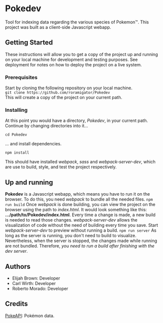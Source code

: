 # Pokedev
Tool for indexing data regarding the various species of Pokemon™. This project was built as a client-side Javascript webapp.
## Getting Started
These instructions will allow you to get a copy of the project up and running on your local machine for development and testing purposes. See deployment for notes on how to deploy the project on a live system.
### Prerequisites
Start by cloning the following repository on your local machine.  
```git clone https://github.com/roramigator/Pokedev```  
This will create a copy of the project on your current path.
### Installing
At this point you would have a directory, *Pokedev*, in your current path.  Continue by changing directories into it... 

```cd Pokedev```

... and install dependencies.

```npm install```

This should have installed *webpack*, *sass* and *webpack-server-dev*, which are use to build, style, and test the project respectively.
## Up and running
**Pokedev** is a Javascript webapp, which means you have to run it on the browser. To do this, you need *webpack* to bundle all the needed files.
```npm run build``` 
Once *webpack* is done building, you can view the project on the browser using the path to *index.html*.  It would look something like this: **.../path/to/Pokedev/index.html**. 
Every time a change is made, a new build is needed to read those changes.  *webpack-server-dev* allows the visualization of code without the need of building every time you save.
Start *webpack-server-dev* to preview without running a build.
```npm run server```
As long as the server is running, you don't need to build to visualize.  Nevertheless, when the server is stopped, the changes made while running are not bundled. Therefore, *you need to run a build after finishing with the dev server*.  



Authors
---
- Elijah Brown: Developer
- Carl Wirth: Developer
- Roberto Morado: Developer


Credits
---
[PokeAPI](http://pokeapi.co/): Pokémon data.

